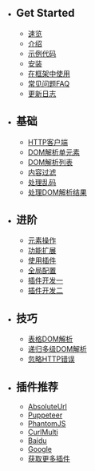 - ## Get Started
    - [速览](/querylist4/guide/quick-look.md)
    - [介绍](/querylist4/guide/overview.md)
    - [示例代码](/querylist4/guide/example.md)
    - [安装](/querylist4/guide/installation.md)
    - [在框架中使用](/querylist4/guide/integration.md)
    - [常见问题FAQ](/querylist4/guide/faq.md)
    - [更新日志](/querylist4/guide/changelog.md)

- ## 基础
    - [HTTP客户端](/querylist4/guide/http-client.md)
    - [DOM解析单元素](/querylist4/guide/scraper-single.md)
    - [DOM解析列表](/querylist4/guide/scraper-list.md)
    - [内容过滤](/querylist4/guide/content-filiter.md)
    - [处理乱码](/querylist4/guide/content-processing.md)
    - [处理DOM解析结果](/querylist4/guide/processing-data.md)

- ## 进阶
    - [元素操作](/querylist4/guide/modify-dom.md)
    - [功能扩展](/querylist4/guide/bind.md)
    - [使用插件](/querylist4/guide/use.md)
    - [全局配置](/querylist4/guide/config.md)
    - [插件开发一](/querylist4/guide/extension-development.md)
    - [插件开发二](/querylist4/guide/extension-development-2.md)

- ## 技巧
    - [表格DOM解析](/querylist4/guide/table.md)
    - [递归多级DOM解析](/querylist4/guide/multi-level.md)
    - [忽略HTTP错误](/querylist4/guide/ignore-http-error.md)

- ## 插件推荐
    - [AbsoluteUrl](/querylist4/guide/AbsoluteUrl.md)
    - [Puppeteer](/querylist4/guide/Puppeteer.md)
    - [PhantomJS](/querylist4/guide/PhantomJS.md)
    - [CurlMulti](/querylist4/guide/CurlMulti.md)
    - [Baidu](/querylist4/guide/Baidu.md)
    - [Google](/querylist4/guide/Google.md)
    - [获取更多插件](/querylist4/guide/more-plugin.md)